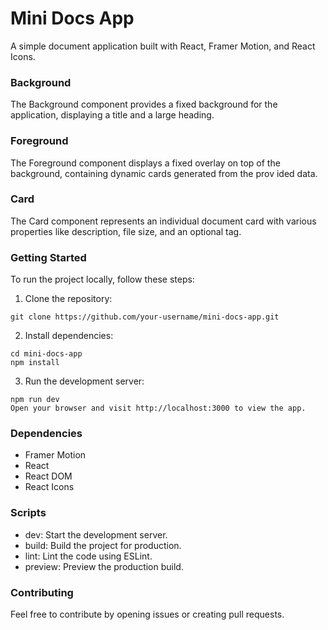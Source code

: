 # Mini Docs App

A simple document application built with React, Framer Motion, and React Icons.

### Background
The Background component provides a fixed background for the application, displaying a title and a large heading.

### Foreground
The Foreground component displays a fixed overlay on top of the background, containing dynamic cards generated from the prov
ided data.

### Card
The Card component represents an individual document card with various properties like description, file size, and an optional tag.

### Getting Started
To run the project locally, follow these steps:

1. Clone the repository:

```
git clone https://github.com/your-username/mini-docs-app.git
```

2. Install dependencies:

```
cd mini-docs-app
npm install
```

3. Run the development server:

```
npm run dev
Open your browser and visit http://localhost:3000 to view the app.
```

### Dependencies

- Framer Motion
- React
- React DOM
- React Icons

### Scripts
- dev: Start the development server.
- build: Build the project for production.
- lint: Lint the code using ESLint.
- preview: Preview the production build.

### Contributing
Feel free to contribute by opening issues or creating pull requests.

